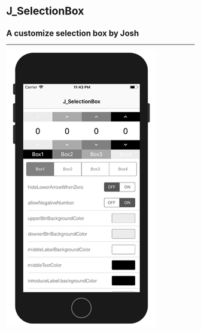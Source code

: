# J_SelectionBox

## A customize selection box by Josh
------------------------------

![image](https://github.com/iverson1234tw/J_SelectionBox/blob/master/J_Box.png?raw=true)
